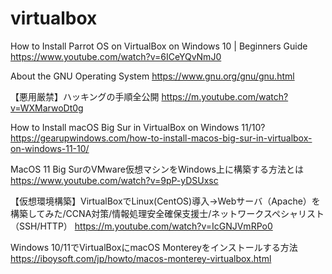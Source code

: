 # virtualbox
How to Install Parrot OS on VirtualBox on Windows 10 | Beginners Guide
https://www.youtube.com/watch?v=6ICeYQvNmJ0

About the GNU Operating System
https://www.gnu.org/gnu/gnu.html

【悪用厳禁】ハッキングの手順全公開
https://m.youtube.com/watch?v=WXMarwoDt0g

How to Install macOS Big Sur in VirtualBox on Windows 11/10?
https://gearupwindows.com/how-to-install-macos-big-sur-in-virtualbox-on-windows-11-10/

MacOS 11 Big SurのVMware仮想マシンをWindows上に構築する方法とは
https://www.youtube.com/watch?v=9pP-yDSUxsc

【仮想環境構築】VirtualBoxでLinux(CentOS)導入→Webサーバ（Apache）を構築してみた/CCNA対策/情報処理安全確保支援士/ネットワークスペシャリスト（SSH/HTTP）
https://m.youtube.com/watch?v=IcGNJVmRPo0

Windows 10/11でVirtualBoxにmacOS Montereyをインストールする方法
https://iboysoft.com/jp/howto/macos-monterey-virtualbox.html


